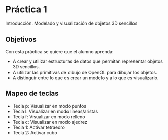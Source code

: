 # Práctica 1

Introducción. Modelado y visualización de objetos 3D sencillos

## Objetivos

Con esta práctica se quiere que el alumno aprenda:

- A crear y utilizar estructuras de datos que permitan representar objetos 3D sencillos.
- A utilizar las primitivas de dibujo de OpenGL para dibujar los objetos.
- A distinguir entre lo que es crear un modelo y a lo que es visualizarlo.

## Mapeo de teclas
- Tecla p: Visualizar en modo puntos
- Tecla l: Visualizar en modo líneas/aristas
- Tecla f: Visualizar en modo relleno
- Tecla c: Visualizar en modo ajedrez
- Tecla 1: Activar tetraedro
- Tecla 2: Activar cubo

